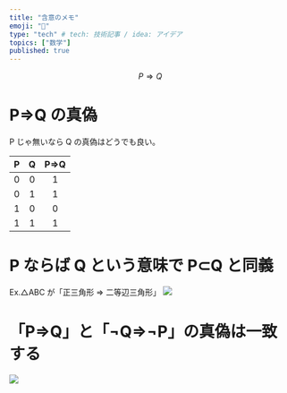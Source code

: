 ```yaml
---
title: "含意のメモ"
emoji: "🌟"
type: "tech" # tech: 技術記事 / idea: アイデア
topics: ["数学"]
published: true
---
```


$$P⇒Q$$

# P⇒Q の真偽

P じゃ無いなら Q の真偽はどうでも良い。

|  P  |  Q  | P=>Q |
| :-: | :-: | :--: |
|  0  |  0  |  1   |
|  0  |  1  |  1   |
|  1  |  0  |  0   |
|  1  |  1  |  1   |

# P ならば Q という意味で P⊂Q と同義

Ex.△ABC が「正三角形 ⇒ 二等辺三角形」
![](https://storage.googleapis.com/zenn-user-upload/69ceb031a8b3-20240223.jpg)

# 「P⇒Q」と「¬Q⇒¬P」の真偽は一致する

![](https://storage.googleapis.com/zenn-user-upload/9dd536805dfe-20240223.jpg)
